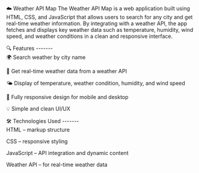 ☁️ Weather API Map
The Weather API Map is a web application built using HTML, CSS, and JavaScript that allows users to search for any city and get real-time weather information. By integrating with a weather API, the app fetches and displays key weather data such as temperature, humidity, wind speed, and weather conditions in a clean and responsive interface.

🔍 Features  -------<br>
🌍 Search weather by city name

📡 Get real-time weather data from a weather API

🌤️ Display of temperature, weather condition, humidity, and wind speed

📱 Fully responsive design for mobile and desktop

💡 Simple and clean UI/UX

🛠️ Technologies Used -------<br>
HTML – markup structure

CSS – responsive styling

JavaScript – API integration and dynamic content

Weather API – for real-time weather data
